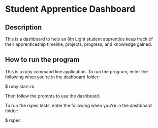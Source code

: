 Student Apprentice Dashboard
============================

Description
-----------

This is a dashboard to help an 8th Light student apprentice keep track of their apprenticeship timeline, projects, progress, and knowledge gained. 

How to run the program
----------------------

This is a ruby command line application. To run the program, enter the following when you're in the dashboard folder:

$ ruby start.rb

Then follow the prompts to use the dashboard.

To run the rspec tests, enter the following when you're in the dashboard folder: 

$ rspec
